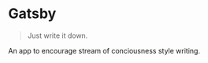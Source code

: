 Gatsby
==========

> Just write it down.

An app to encourage stream of conciousness style writing.
